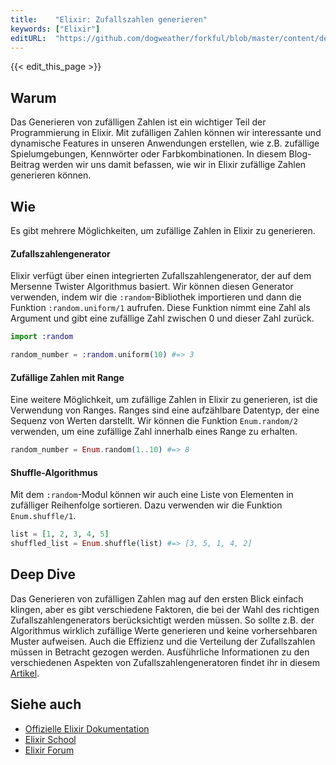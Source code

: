 ```yaml
---
title:    "Elixir: Zufallszahlen generieren"
keywords: ["Elixir"]
editURL:  "https://github.com/dogweather/forkful/blob/master/content/de/elixir/generating-random-numbers.md"
---
```


{{< edit_this_page >}}

## Warum

Das Generieren von zufälligen Zahlen ist ein wichtiger Teil der Programmierung in Elixir. Mit zufälligen Zahlen können wir interessante und dynamische Features in unseren Anwendungen erstellen, wie z.B. zufällige Spielumgebungen, Kennwörter oder Farbkombinationen. In diesem Blog-Beitrag werden wir uns damit befassen, wie wir in Elixir zufällige Zahlen generieren können.

## Wie

Es gibt mehrere Möglichkeiten, um zufällige Zahlen in Elixir zu generieren.

#### Zufallszahlengenerator

Elixir verfügt über einen integrierten Zufallszahlengenerator, der auf dem Mersenne Twister Algorithmus basiert. Wir können diesen Generator verwenden, indem wir die `:random`-Bibliothek importieren und dann die Funktion `:random.uniform/1` aufrufen. Diese Funktion nimmt eine Zahl als Argument und gibt eine zufällige Zahl zwischen 0 und dieser Zahl zurück.

```Elixir
import :random

random_number = :random.uniform(10) #=> 3
```

#### Zufällige Zahlen mit Range

Eine weitere Möglichkeit, um zufällige Zahlen in Elixir zu generieren, ist die Verwendung von Ranges. Ranges sind eine aufzählbare Datentyp, der eine Sequenz von Werten darstellt. Wir können die Funktion `Enum.random/2` verwenden, um eine zufällige Zahl innerhalb eines Range zu erhalten.

```Elixir
random_number = Enum.random(1..10) #=> 8
```

#### Shuffle-Algorithmus

Mit dem `:random`-Modul können wir auch eine Liste von Elementen in zufälliger Reihenfolge sortieren. Dazu verwenden wir die Funktion `Enum.shuffle/1`.

```Elixir
list = [1, 2, 3, 4, 5]
shuffled_list = Enum.shuffle(list) #=> [3, 5, 1, 4, 2]
```

## Deep Dive

Das Generieren von zufälligen Zahlen mag auf den ersten Blick einfach klingen, aber es gibt verschiedene Faktoren, die bei der Wahl des richtigen Zufallszahlengenerators berücksichtigt werden müssen. So sollte z.B. der Algorithmus wirklich zufällige Werte generieren und keine vorhersehbaren Muster aufweisen. Auch die Effizienz und die Verteilung der Zufallszahlen müssen in Betracht gezogen werden. Ausführliche Informationen zu den verschiedenen Aspekten von Zufallszahlengeneratoren findet ihr in diesem [Artikel](https://erlangcentral.org/the-mersenne-twister-random-number-generator-in-elixir/).

## Siehe auch

- [Offizielle Elixir Dokumentation](https://elixir-lang.org/docs.html)
- [Elixir School](https://elixirschool.com/de/)
- [Elixir Forum](https://elixirforum.com/)